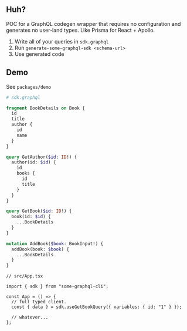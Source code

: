 ## Huh?

POC for a GraphQL codegen wrapper that requires no configuration and generates no user-land types. Like Prisma for React + Apollo.

1. Write all of your queries in `sdk.graphql`
2. Run `generate-some-graphql-sdk <schema-url>`
3. Use generated code

## Demo

See `packages/demo`

```graphql
# sdk.graphql

fragment BookDetails on Book {
  id
  title
  author {
    id
    name
  }
}

query GetAuthor($id: ID!) {
  author(id: $id) {
    id
    books {
      id
      title
    }
  }
}

query GetBook($id: ID!) {
  book(id: $id) {
    ...BookDetails
  }
}

mutation AddBook($book: BookInput!) {
  addBook(book: $book) {
    ...BookDetails
  }
}
```

```tsx
// src/App.tsx

import { sdk } from "some-graphql-cli";

const App = () => {
  // full typed client.
  const { data } = sdk.useGetBookQuery({ variables: { id: "1" } });

  // whatever...
};
```
